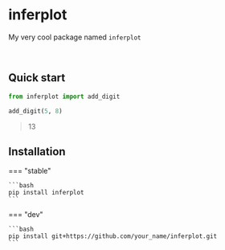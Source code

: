 # inferplot

My very cool package named `inferplot`

<br>

## Quick start

```py
from inferplot import add_digit

add_digit(5, 8)
```

> 13

## Installation

=== "stable"

    ```bash
    pip install inferplot
    ```

=== "dev"

    ```bash
    pip install git+https://github.com/your_name/inferplot.git
    ```

<br><br>
